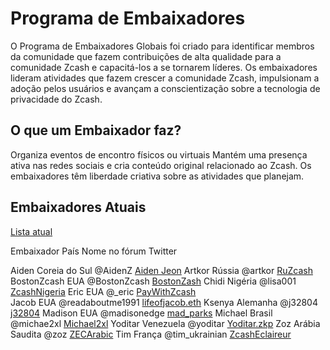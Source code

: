 # Programa de Embaixadores

O Programa de Embaixadores Globais foi criado para identificar membros da comunidade que fazem contribuições de alta qualidade para a comunidade Zcash e capacitá-los a se tornarem líderes. Os embaixadores lideram atividades que fazem crescer a comunidade Zcash, impulsionam a adoção pelos usuários e avançam a conscientização sobre a tecnologia de privacidade do Zcash.

## O que um Embaixador faz?

Organiza eventos de encontro físicos ou virtuais
Mantém uma presença ativa nas redes sociais e cria conteúdo original relacionado ao Zcash.
Os embaixadores têm liberdade criativa sobre as atividades que planejam.

## Embaixadores Atuais

[Lista atual](https://forum.zcashcommunity.com/t/the-global-ambassador-program/41070/120)

Embaixador       País                Nome no fórum             Twitter

Aiden            Coreia do Sul       @AidenZ                   [Aiden Jeon](https://twitter.com/zaos1004)
Artkor           Rússia              @artkor                   [RuZcash](https://twitter.com/RuZcash)
BostonZcash      EUA                 @BostonZcash              [BostonZash](https://twitter.com/BostonZcash)
Chidi            Nigéria             @lisa001                  [ZcashNigeria](https://twitter.com/ZcashNigeria)
Eric             EUA                 @_eric                    [PayWithZcash](https://twitter.com/paywithzcash)       
Jacob            EUA                 @readaboutme1991          [lifeofjacob.eth](https://twitter.com/readaboutme1991)
Ksenya           Alemanha            @j32804                   [j32804](https://twitter.com/j32804)
Madison          EUA                 @madisonedge              [mad_parks](https://twitter.com/mad_parks)
Michael          Brasil              @michae2xl                [Michael2xl](https://twitter.com/michae2xl)
Yoditar          Venezuela           @yoditar                  [Yoditar.zkp](https://twitter.com/yoditarX)
Zoz              Arábia Saudita      @zoz                      [ZECArabic](https://twitter.com/ZozNotorious)
Tim              França              @tim_ukrainian            [ZcashEclaireur](https://twitter.com/ZcashEclaireur)

